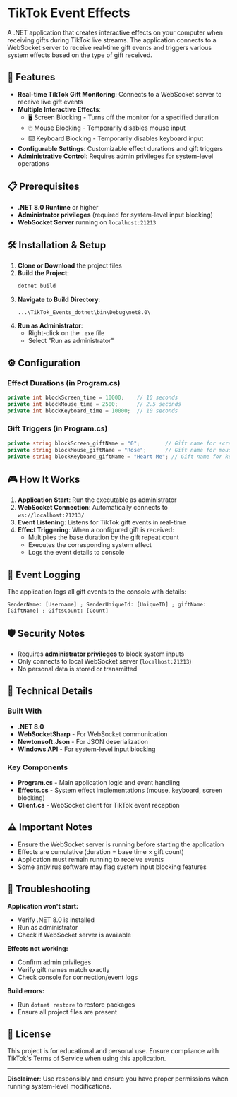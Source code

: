 # TikTok Event Effects

A .NET application that creates interactive effects on your computer when receiving gifts during TikTok live streams. The application connects to a WebSocket server to receive real-time gift events and triggers various system effects based on the type of gift received.

## 🚀 Features

- **Real-time TikTok Gift Monitoring**: Connects to a WebSocket server to receive live gift events
- **Multiple Interactive Effects**:
  - 🖥️ Screen Blocking - Turns off the monitor for a specified duration
  - 🖱️ Mouse Blocking - Temporarily disables mouse input
  - ⌨️ Keyboard Blocking - Temporarily disables keyboard input
- **Configurable Settings**: Customizable effect durations and gift triggers
- **Administrative Control**: Requires admin privileges for system-level operations

## 📋 Prerequisites

- **.NET 8.0 Runtime** or higher
- **Administrator privileges** (required for system-level input blocking)
- **WebSocket Server** running on `localhost:21213`

## 🛠️ Installation & Setup

1. **Clone or Download** the project files
2. **Build the Project**:
   ```bash
   dotnet build
   ```
3. **Navigate to Build Directory**:
   ```
   ...\TikTok_Events_dotnet\bin\Debug\net8.0\
   ```
4. **Run as Administrator**:
   - Right-click on the `.exe` file
   - Select "Run as administrator"

## ⚙️ Configuration

### Effect Durations (in Program.cs)
```csharp
private int blockScreen_time = 10000;    // 10 seconds
private int blockMouse_time = 2500;      // 2.5 seconds  
private int blockKeyboard_time = 10000;  // 10 seconds
```

### Gift Triggers (in Program.cs)
```csharp
private string blockScreen_giftName = "0";        // Gift name for screen blocking
private string blockMouse_giftName = "Rose";      // Gift name for mouse blocking
private string blockKeyboard_giftName = "Heart Me"; // Gift name for keyboard blocking
```

## 🎮 How It Works

1. **Application Start**: Run the executable as administrator
2. **WebSocket Connection**: Automatically connects to `ws://localhost:21213/`
3. **Event Listening**: Listens for TikTok gift events in real-time
4. **Effect Triggering**: When a configured gift is received:
   - Multiplies the base duration by the gift repeat count
   - Executes the corresponding system effect
   - Logs the event details to console

## 📝 Event Logging

The application logs all gift events to the console with details:
```
SenderName: [Username] ; SenderUniqueId: [UniqueID] ; giftName: [GiftName] ; GiftsCount: [Count]
```

## 🛡️ Security Notes

- Requires **administrator privileges** to block system inputs
- Only connects to local WebSocket server (`localhost:21213`)
- No personal data is stored or transmitted

## 🔧 Technical Details

### Built With
- **.NET 8.0**
- **WebSocketSharp** - For WebSocket communication
- **Newtonsoft.Json** - For JSON deserialization
- **Windows API** - For system-level input blocking

### Key Components
- **Program.cs** - Main application logic and event handling
- **Effects.cs** - System effect implementations (mouse, keyboard, screen blocking)
- **Client.cs** - WebSocket client for TikTok event reception

## ⚠️ Important Notes

- Ensure the WebSocket server is running before starting the application
- Effects are cumulative (duration = base time × gift count)
- Application must remain running to receive events
- Some antivirus software may flag system input blocking features

## 🐛 Troubleshooting

**Application won't start:**
- Verify .NET 8.0 is installed
- Run as administrator
- Check if WebSocket server is available

**Effects not working:**
- Confirm admin privileges
- Verify gift names match exactly
- Check console for connection/event logs

**Build errors:**
- Run `dotnet restore` to restore packages
- Ensure all project files are present

## 📄 License

This project is for educational and personal use. Ensure compliance with TikTok's Terms of Service when using this application.

---

**Disclaimer**: Use responsibly and ensure you have proper permissions when running system-level modifications.
